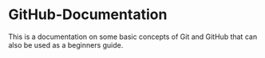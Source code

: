 # GitHub-Documentation
This is a documentation on some basic concepts of Git and GitHub that can also be used as a beginners guide.
